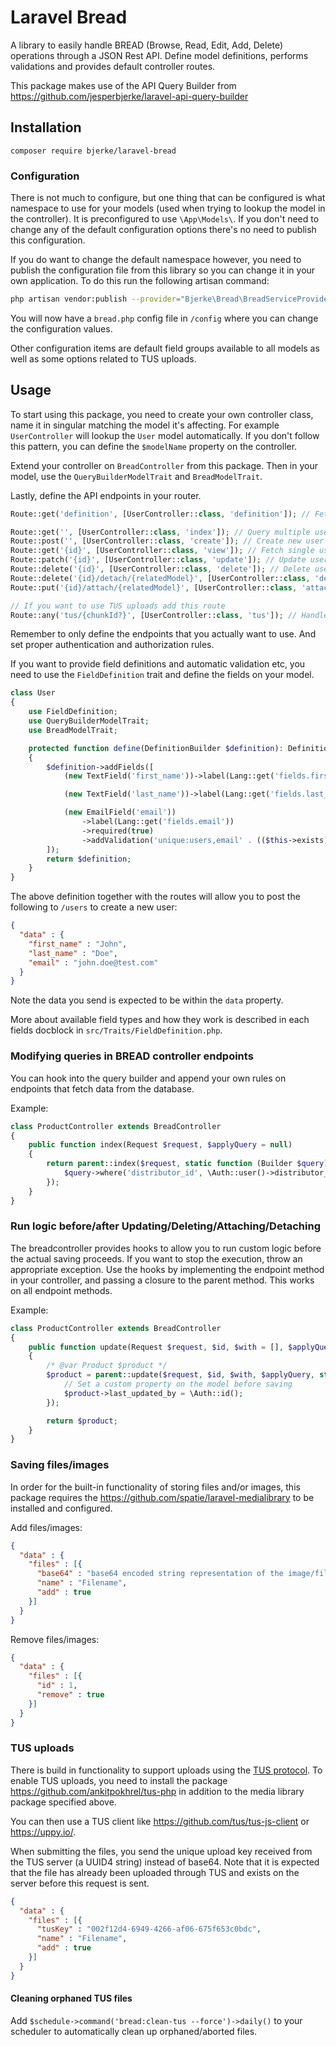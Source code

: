 # Laravel Bread

A library to easily handle BREAD (Browse, Read, Edit, Add, Delete) operations through a JSON Rest API. Define model definitions, performs validations and provides default controller routes.

This package makes use of the API Query Builder from https://github.com/jesperbjerke/laravel-api-query-builder

## Installation

```shell script
composer require bjerke/laravel-bread
```

### Configuration

There is not much to configure, but one thing that can be configured is what namespace to use for your models (used when trying to lookup the model in the controller).
It is preconfigured to use `\App\Models\`. If you don't need to change any of the default configuration options there's no need to publish this configuration.

If you do want to change the default namespace however, you need to publish the configuration file from this library so you can change it in your own application.
To do this run the following artisan command:
```sh
php artisan vendor:publish --provider="Bjerke\Bread\BreadServiceProvider"
```

You will now have a `bread.php` config file in `/config` where you can change the configuration values.

Other configuration items are default field groups available to all models as well as some options related to TUS uploads.

## Usage

To start using this package, you need to create your own controller class, name it in singular matching the model it's affecting.
For example `UserController` will lookup the `User` model automatically. If you don't follow this pattern, you can define the `$modelName` property on the controller.

Extend your controller on `BreadController` from this package. Then in your model, use the `QueryBuilderModelTrait` and `BreadModelTrait`.

Lastly, define the API endpoints in your router.

```php
Route::get('definition', [UserController::class, 'definition']); // Fetch model field definitions

Route::get('', [UserController::class, 'index']); // Query multiple users, uses ApiQueryBuilder
Route::post('', [UserController::class, 'create']); // Create new user
Route::get('{id}', [UserController::class, 'view']); // Fetch single user
Route::patch('{id}', [UserController::class, 'update']); // Update user
Route::delete('{id}', [UserController::class, 'delete']); // Delete user
Route::delete('{id}/detach/{relatedModel}', [UserController::class, 'detach']); // Attach an existing model to be related to user
Route::put('{id}/attach/{relatedModel}', [UserController::class, 'attach']); // Detach an existing related model from user

// If you want to use TUS uploads add this route
Route::any('tus/{chunkId?}', [UserController::class, 'tus']); // Handle TUS uploads
```

Remember to only define the endpoints that you actually want to use. And set proper authentication and authorization rules.

If you want to provide field definitions and automatic validation etc, you need to use the `FieldDefinition` trait and define the fields on your model.

```php
class User
{
    use FieldDefinition;
    use QueryBuilderModelTrait;
    use BreadModelTrait;

    protected function define(DefinitionBuilder $definition): DefinitionBuilder
    {
        $definition->addFields([
            (new TextField('first_name'))->label(Lang::get('fields.first_name'))->required(true),

            (new TextField('last_name'))->label(Lang::get('fields.last_name'))->required(true),

            (new EmailField('email'))
                ->label(Lang::get('fields.email'))
                ->required(true)
                ->addValidation('unique:users,email' . (($this->exists) ? (',' . $this->id) : ''))
        ]);
        return $definition;
    }
}
```

The above definition together with the routes will allow you to post the following to `/users` to create a new user:
```json
{
  "data" : {
    "first_name" : "John",
    "last_name" : "Doe",
    "email" : "john.doe@test.com"
  }
}
```
Note the data you send is expected to be within the `data` property. 

More about available field types and how they work is described in each fields docblock in `src/Traits/FieldDefinition.php`.

### Modifying queries in BREAD controller endpoints

You can hook into the query builder and append your own rules on endpoints that fetch data from the database.

Example:
```php
class ProductController extends BreadController
{
    public function index(Request $request, $applyQuery = null)
    {
        return parent::index($request, static function (Builder $query) {
            $query->where('distributor_id', \Auth::user()->distributor_id);
        });
    }
}
```


### Run logic before/after Updating/Deleting/Attaching/Detaching

The breadcontroller provides hooks to allow you to run custom logic before the actual saving proceeds. If you want to stop the execution, throw an appropriate exception.
Use the hooks by implementing the endpoint method in your controller, and passing a closure to the parent method. This works on all endpoint methods.

Example:
```php
class ProductController extends BreadController
{
    public function update(Request $request, $id, $with = [], $applyQuery = null, $beforeSave = null)
    {
        /* @var Product $product */
        $product = parent::update($request, $id, $with, $applyQuery, static function (Product $product) {
            // Set a custom property on the model before saving
            $product->last_updated_by = \Auth::id();
        });

        return $product;
    }
}
```

### Saving files/images

In order for the built-in functionality of storing files and/or images, this package requires the https://github.com/spatie/laravel-medialibrary to be installed and configured.

Add files/images:
```json
{
  "data" : {
    "files" : [{
      "base64" : "base64 encoded string representation of the image/file",
      "name" : "Filename",
      "add" : true
    }]
  }
}
```

Remove files/images:
```json
{
  "data" : {
    "files" : [{
      "id" : 1,
      "remove" : true
    }]
  }
}
```

### TUS uploads

There is build in functionality to support uploads using the [TUS protocol](https://tus.io/). To enable TUS uploads, you need to install the package https://github.com/ankitpokhrel/tus-php in addition to the media library package specified above.

You can then use a TUS client like https://github.com/tus/tus-js-client or https://uppy.io/.

When submitting the files, you send the unique upload key received from the TUS server (a UUID4 string) instead of base64. Note that it is expected that the file has already been uploaded through TUS  and exists on the server before this request is sent.
```json
{
  "data" : {
    "files" : [{
      "tusKey" : "002f12d4-6949-4266-af06-675f653c0bdc",
      "name" : "Filename",
      "add" : true
    }]
  }
}
```

#### Cleaning orphaned TUS files

Add `$schedule->command('bread:clean-tus --force')->daily()` to your scheduler to automatically clean up orphaned/aborted files.
